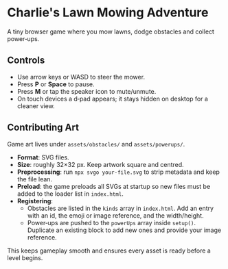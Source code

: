 # Charlie's Lawn Mowing Adventure

A tiny browser game where you mow lawns, dodge obstacles and collect power‑ups.

## Controls

- Use arrow keys or WASD to steer the mower.
- Press **P** or **Space** to pause.
- Press **M** or tap the speaker icon to mute/unmute.
- On touch devices a d‑pad appears; it stays hidden on desktop for a cleaner view.

## Contributing Art

Game art lives under `assets/obstacles/` and `assets/powerups/`.

- **Format**: SVG files.
- **Size**: roughly 32×32 px. Keep artwork square and centred.
- **Preprocessing**: run `npx svgo your-file.svg` to strip metadata and keep the file lean.
- **Preload**: the game preloads all SVGs at startup so new files must be added to the loader list in `index.html`.
- **Registering**:
  - Obstacles are listed in the `kinds` array in `index.html`. Add an entry with an id, the emoji or image reference, and the width/height.
  - Power‑ups are pushed to the `powerUps` array inside `setup()`. Duplicate an existing block to add new ones and provide your image reference.

This keeps gameplay smooth and ensures every asset is ready before a level begins.
